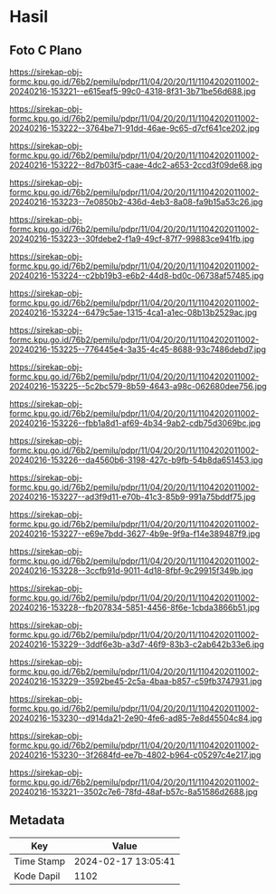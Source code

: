 # Hasil

## Foto C Plano

https://sirekap-obj-formc.kpu.go.id/76b2/pemilu/pdpr/11/04/20/20/11/1104202011002-20240216-153221--e615eaf5-99c0-4318-8f31-3b71be56d688.jpg

https://sirekap-obj-formc.kpu.go.id/76b2/pemilu/pdpr/11/04/20/20/11/1104202011002-20240216-153222--3764be71-91dd-46ae-9c65-d7cf641ce202.jpg

https://sirekap-obj-formc.kpu.go.id/76b2/pemilu/pdpr/11/04/20/20/11/1104202011002-20240216-153222--8d7b03f5-caae-4dc2-a653-2ccd3f09de68.jpg

https://sirekap-obj-formc.kpu.go.id/76b2/pemilu/pdpr/11/04/20/20/11/1104202011002-20240216-153223--7e0850b2-436d-4eb3-8a08-fa9b15a53c26.jpg

https://sirekap-obj-formc.kpu.go.id/76b2/pemilu/pdpr/11/04/20/20/11/1104202011002-20240216-153223--30fdebe2-f1a9-49cf-87f7-99883ce941fb.jpg

https://sirekap-obj-formc.kpu.go.id/76b2/pemilu/pdpr/11/04/20/20/11/1104202011002-20240216-153224--c2bb19b3-e6b2-44d8-bd0c-06738af57485.jpg

https://sirekap-obj-formc.kpu.go.id/76b2/pemilu/pdpr/11/04/20/20/11/1104202011002-20240216-153224--6479c5ae-1315-4ca1-a1ec-08b13b2529ac.jpg

https://sirekap-obj-formc.kpu.go.id/76b2/pemilu/pdpr/11/04/20/20/11/1104202011002-20240216-153225--776445e4-3a35-4c45-8688-93c7486debd7.jpg

https://sirekap-obj-formc.kpu.go.id/76b2/pemilu/pdpr/11/04/20/20/11/1104202011002-20240216-153225--5c2bc579-8b59-4643-a98c-062680dee756.jpg

https://sirekap-obj-formc.kpu.go.id/76b2/pemilu/pdpr/11/04/20/20/11/1104202011002-20240216-153226--fbb1a8d1-af69-4b34-9ab2-cdb75d3069bc.jpg

https://sirekap-obj-formc.kpu.go.id/76b2/pemilu/pdpr/11/04/20/20/11/1104202011002-20240216-153226--da4560b6-3198-427c-b9fb-54b8da651453.jpg

https://sirekap-obj-formc.kpu.go.id/76b2/pemilu/pdpr/11/04/20/20/11/1104202011002-20240216-153227--ad3f9d11-e70b-41c3-85b9-991a75bddf75.jpg

https://sirekap-obj-formc.kpu.go.id/76b2/pemilu/pdpr/11/04/20/20/11/1104202011002-20240216-153227--e69e7bdd-3627-4b9e-9f9a-f14e389487f9.jpg

https://sirekap-obj-formc.kpu.go.id/76b2/pemilu/pdpr/11/04/20/20/11/1104202011002-20240216-153228--3ccfb91d-9011-4d18-8fbf-9c29915f349b.jpg

https://sirekap-obj-formc.kpu.go.id/76b2/pemilu/pdpr/11/04/20/20/11/1104202011002-20240216-153228--fb207834-5851-4456-8f6e-1cbda3866b51.jpg

https://sirekap-obj-formc.kpu.go.id/76b2/pemilu/pdpr/11/04/20/20/11/1104202011002-20240216-153229--3ddf6e3b-a3d7-46f9-83b3-c2ab642b33e6.jpg

https://sirekap-obj-formc.kpu.go.id/76b2/pemilu/pdpr/11/04/20/20/11/1104202011002-20240216-153229--3592be45-2c5a-4baa-b857-c59fb3747931.jpg

https://sirekap-obj-formc.kpu.go.id/76b2/pemilu/pdpr/11/04/20/20/11/1104202011002-20240216-153230--d914da21-2e90-4fe6-ad85-7e8d45504c84.jpg

https://sirekap-obj-formc.kpu.go.id/76b2/pemilu/pdpr/11/04/20/20/11/1104202011002-20240216-153230--3f2684fd-ee7b-4802-b964-c05297c4e217.jpg

https://sirekap-obj-formc.kpu.go.id/76b2/pemilu/pdpr/11/04/20/20/11/1104202011002-20240216-153221--3502c7e6-78fd-48af-b57c-8a51586d2688.jpg


## Metadata

| Key        | Value               |
| ---------- | ------------------- |
| Time Stamp | 2024-02-17 13:05:41 |
| Kode Dapil | 1102                |



